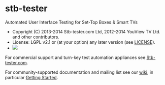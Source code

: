 # stb-tester

Automated User Interface Testing for Set-Top Boxes & Smart TVs

* Copyright (C) 2013-2014 Stb-tester.com Ltd,
  2012-2014 YouView TV Ltd. and other contributors.
* License: LGPL v2.1 or (at your option) any later version (see [LICENSE]).
* <a href="https://travis-ci.org/stb-tester/stb-tester">
    <img src="https://travis-ci.org/stb-tester/stb-tester.png?branch=master">
  </a>

For commercial support and turn-key test automation appliances see
[Stb-tester.com].

For community-supported documentation and mailing list see our [wiki], in
particular [Getting Started].


[Stb-tester.com]: http://stb-tester.com
[LICENSE]: https://github.com/stb-tester/stb-tester/blob/master/LICENSE
[wiki]: https://github.com/stb-tester/stb-tester/wiki
[Getting Started]: https://github.com/stb-tester/stb-tester/wiki/Getting-started-with-stb-tester
